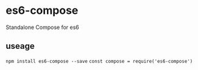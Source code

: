 # es6-compose
Standalone Compose for es6

## useage
`npm install es6-compose --save`
`const compose = require('es6-compose')`
